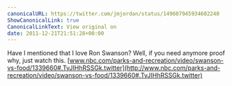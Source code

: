 ```yaml
---
canonicalURL: https://twitter.com/jmjordan/status/149607945934602240
ShowCanonicalLink: true
CanonicalLinkText: View original on
date: 2011-12-21T21:51:28+00:00
---
```

Have I mentioned that I love Ron Swanson? Well, if you need anymore proof why, just watch this. [www.nbc.com/parks-and-recreation/video/swanson-vs-food/1339660#.TvJIHhRSSGk.twitter](http://www.nbc.com/parks-and-recreation/video/swanson-vs-food/1339660#.TvJIHhRSSGk.twitter)